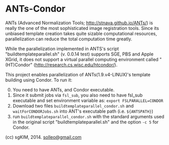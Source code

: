 ANTs-Condor
===========

ANTs (Advanced Normalization Tools; http://stnava.github.io/ANTs/) is really the one of the most sophisticated image registration tools. Since its unbiased template creation takes quite sizable computational resources, parallelization can reduce the total computation time greatly.

While the parallelization implemented in ANTS's script "buildtemplateparallel.sh" (v. 0.0.14 test) supports SGE, PBS and Apple XGrid, it does not support a virtual parallel computing environment called "(HT)Condor" (http://research.cs.wisc.edu/htcondor/).

This project enables parallelization of ANTs(1.9.v4-LINUX)'s template building using Condor. To run it:

0. You need to have ANTs, and Condor executable.
1. Since it submit jobs via `fsl_sub`, you also need to have fsl_sub executable and set environment variable as: `export FSLPARALLEL=CONDOR`
2. Download two files `buildtemplateparallel_condor.sh` and `waitForCONDORJobs.sh` into ANT's executable path (i.e. `${ANTSPATH}`)
3. run `buildtemplateparallel_condor.sh` with the standard arguments used in the original script "buildtemplateparallel.sh" and the option `-c 5` for Condor.

(cc) sgKIM, 2014. solleo@gmail.com
